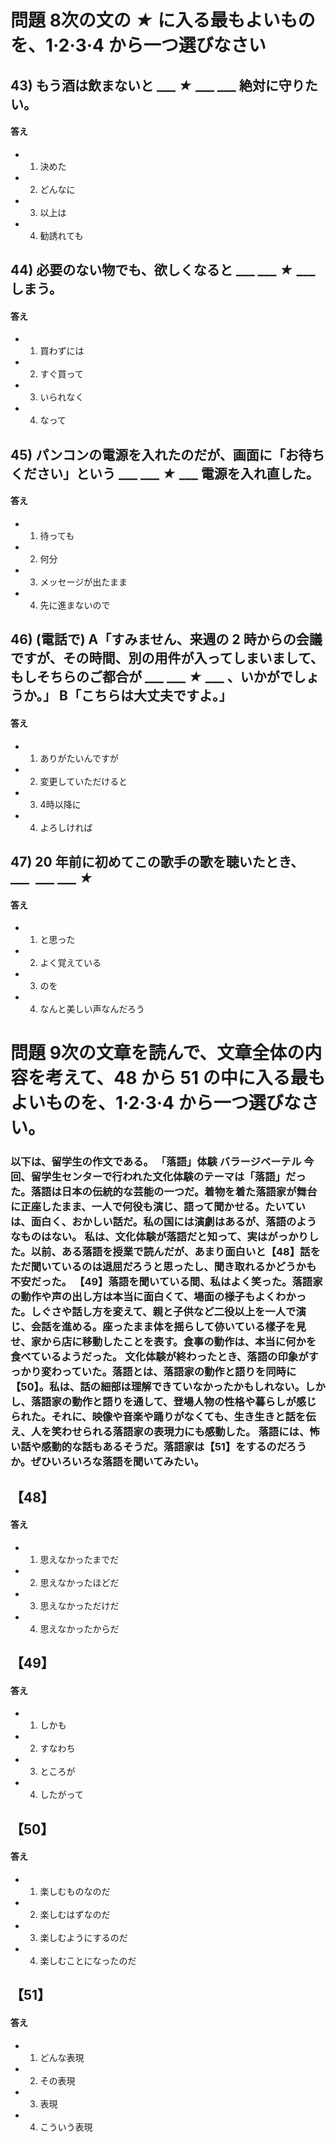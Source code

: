 # 問題 8次の文の _★_ に入る最もよいものを、1·2·3·4 から一つ選びなさい

## 43) もう酒は飲まないと ___ _★_ ___ ___ 絶対に守りたい。

#### 答え

- 1) 決めた

- 2) どんなに

- 3) 以上は

- 4) 勧誘れても



## 44) 必要のない物でも、欲しくなると ___  ___ _★_ ___ しまう。

#### 答え

- 1) 買わずには

- 2) すぐ買って

- 3) いられなく

- 4) なって



## 45) パンコンの電源を入れたのだが、画面に「お待ちください」という ___  ___ _★_ ___  電源を入れ直した。

#### 答え

- 1) 待っても

- 2) 何分

- 3) メッセージが出たまま

- 4) 先に進まないので



## 46) (電話で) A「すみません、来週の 2 時からの会議ですが、その時間、別の用件が入ってしまいまして、もしそちらのご都合が ___  ___ _★_ ___  、いかがでしょうか。」 B「こちらは大丈夫ですよ。」

#### 答え

- 1) ありがたいんですが

- 2) 変更していただけると

- 3) 4時以降に

- 4) よろしければ



## 47) 20 年前に初めてこの歌手の歌を聴いたとき、 ___  ___ ___ _★_

#### 答え

- 1) と思った

- 2) よく覚えている

- 3) のを

- 4) なんと美しい声なんだろう



# 問題 9次の文章を読んで、文章全体の内容を考えて、48 から 51 の中に入る最もよいものを、1·2·3·4 から一つ選びなさい。

### 以下は、留学生の作文である。 「落語」体験 バラージベーテル 今回、留学生センターで行われた文化体験のテーマは「落語」だった。落語は日本の伝統的な芸能の一つだ。着物を着た落語家が舞台に正座したまま、一人で何役も演じ、語って聞かせる。たいていは、面白く、おかしい話だ。私の国には演劇はあるが、落語のようなものはない。 私は、文化体験が落語だと知って、実はがっかりした。以前、ある落語を授業で読んだが、あまり面白いと【48】話をただ聞いているのは退屈だろうと思ったし、聞き取れるかどうかも不安だった。 【49】落語を聞いている間、私はよく笑った。落語家の動作や声の出し方は本当に面白くて、場面の様子もよくわかった。しぐさや話し方を変えて、親と子供など二役以上を一人で演じ、会話を進める。座ったまま体を摇らして㑊いている樣子を見せ、家から店に移動したことを表す。食事の動作は、本当に何かを食べているようだった。 文化体験が終わったとき、落語の印象がすっかり変わっていた。落語とは、落語家の動作と語りを同時に【50】。私は、話の細部は理解できていなかったかもしれない。しかし、落語家の動作と語りを通して、登場人物の性格や暮らしが感じられた。それに、映像や音楽や踊りがなくても、生き生きと話を伝え、人を笑わせられる落語家の表現力にも感動した。 落語には、怖い話や感動的な話もあるそうだ。落語家は【51】をするのだろうか。ぜひいろいろな落語を聞いてみたい。

## 【48】

#### 答え

- 1) 思えなかったまでだ

- 2) 思えなかったほどだ

- 3) 思えなかっただけだ

- 4) 思えなかったからだ



## 【49】

#### 答え

- 1) しかも

- 2) すなわち

- 3) ところが

- 4) したがって



## 【50】

#### 答え

- 1) 楽しむものなのだ

- 2) 楽しむはずなのだ

- 3) 楽しむようにするのだ

- 4) 楽しむことになったのだ



## 【51】

#### 答え

- 1) どんな表現

- 2) その表現

- 3) 表現

- 4) こういう表現



